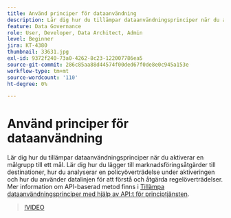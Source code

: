 ```yaml
---
title: Använd principer för dataanvändning
description: Lär dig hur du tillämpar dataanvändningsprinciper när du aktiverar en målgrupp till ett mål. Lär dig hur du lägger till marknadsföringsåtgärder till destinationer, hur du analyserar en policyöverträdelse under aktiveringen och hur du använder datalinjen för att förstå och åtgärda regelöverträdelser.
feature: Data Governance
role: User, Developer, Data Architect, Admin
level: Beginner
jira: KT-4380
thumbnail: 33631.jpg
exl-id: 9372f240-73a0-4262-8c23-122007786ea5
source-git-commit: 286c85aa88d44574f00ded67f0de8e0c945a153e
workflow-type: tm+mt
source-wordcount: '110'
ht-degree: 0%

---
```


# Använd principer för dataanvändning

Lär dig hur du tillämpar dataanvändningsprinciper när du aktiverar en målgrupp till ett mål. Lär dig hur du lägger till marknadsföringsåtgärder till destinationer, hur du analyserar en policyöverträdelse under aktiveringen och hur du använder datalinjen för att förstå och åtgärda regelöverträdelser. Mer information om API-baserad metod finns i [Tillämpa dataanvändningsprinciper med hjälp av API:t för principtjänsten](https://experienceleague.adobe.com/docs/experience-platform/data-governance/enforcement/api-enforcement.html).

>[!VIDEO](https://video.tv.adobe.com/v/33631?learn=on&enablevpops)